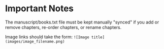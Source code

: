 # Important Notes
The manuscript/books.txt file must be kept manually "synced" if you add or remove chapters, re-order chapters, or rename chapters.

Image links should take the form:
`![Image title](images/image_filename.png)`

